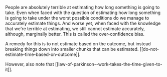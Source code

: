 People are absolutely terrible at estimating how long something is going to take. Even when faced with the question of estimating how long something is going to take under the worst possible conditions do we manage to accurately estimate things. And worse yet, when faced with the knowledge that we're terrible at estimating, we still cannot estimate accurately, although, marginally better. This is called the over-confidence bias.

A remedy for this is to not estimate based on the outcome, but instead breaking things down into smaller chunks that can be estimated. [[do-not-estimate-time-based-on-outcome]].

However, also note that [[law-of-parkinson--work-takes-the-time-given-to-it]].